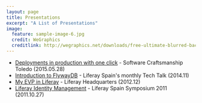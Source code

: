 ```yaml
---
layout: page
title: Presentations
excerpt: "A List of Presentations"
image:
  feature: sample-image-6.jpg
  credit: WeGraphics
  creditlink: http://wegraphics.net/downloads/free-ultimate-blurred-background-pack/
---
```


- [Deployments in production with one click](http://www.slideshare.net/ManueldelaPeaPea/deployments-in-one-click) - Software Craftsmanship Toledo (2015.05.28)
- [Introduction to FlywayDB](http://www.slideshare.net/ManueldelaPeaPea/flywaydb) - Liferay Spain's monthly Tech Talk (2014.11)
- [My EVP in Liferay](http://www.slideshare.net/ManueldelaPeaPea/manuel-de-la-pea-liferay-evp) - Liferay Headquarters (2012.12)
- [Liferay Identity Management](http://discover.liferay.com/ess-2011/lr_identity_management) - Liferay Spain Symposium 2011 (2011.10.27)
